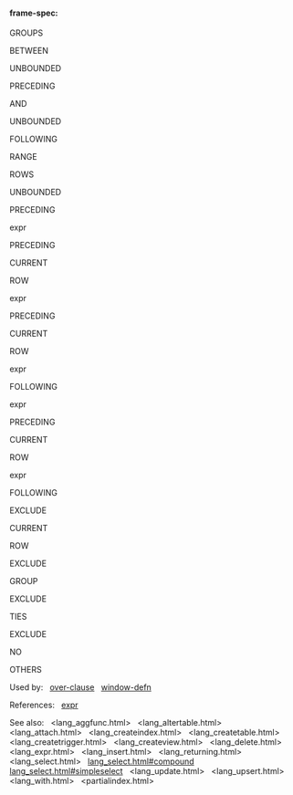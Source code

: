 #### frame\-spec:







GROUPS




BETWEEN



UNBOUNDED



PRECEDING



AND



UNBOUNDED



FOLLOWING




RANGE






ROWS






UNBOUNDED



PRECEDING




expr



PRECEDING






CURRENT



ROW






expr



PRECEDING






CURRENT



ROW






expr



FOLLOWING








expr



PRECEDING




CURRENT



ROW






expr



FOLLOWING






EXCLUDE



CURRENT



ROW




EXCLUDE



GROUP




EXCLUDE



TIES




EXCLUDE



NO



OTHERS





















Used by:   [over\-clause](#over-clause)   [window\-defn](#window-defn)  

References:   [expr](#expr)  

See also:   <lang_aggfunc.html>   <lang_altertable.html>   <lang_attach.html>   <lang_createindex.html>   <lang_createtable.html>   <lang_createtrigger.html>   <lang_createview.html>   <lang_delete.html>   <lang_expr.html>   <lang_insert.html>   <lang_returning.html>   <lang_select.html>   [lang\_select.html\#compound](lang_select.html#compound)   [lang\_select.html\#simpleselect](lang_select.html#simpleselect)   <lang_update.html>   <lang_upsert.html>   <lang_with.html>   <partialindex.html>

